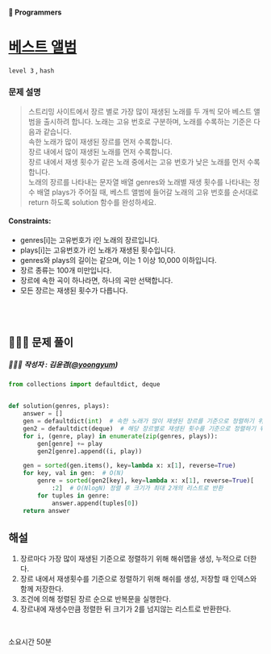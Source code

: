 
#### 🥏 Programmers
# [베스트 앨범](https://school.programmers.co.kr/learn/courses/30/lessons/42579?language=python3)
`level 3` , `hash`

### 문제 설명

> 스트리밍 사이트에서 장르 별로 가장 많이 재생된 노래를 두 개씩 모아 베스트 앨범을 출시하려 합니다. 노래는 고유 번호로 구분하며, 노래를 수록하는 기준은 다음과 같습니다. <br>
속한 노래가 많이 재생된 장르를 먼저 수록합니다. <br>
장르 내에서 많이 재생된 노래를 먼저 수록합니다. <br>
장르 내에서 재생 횟수가 같은 노래 중에서는 고유 번호가 낮은 노래를 먼저 수록합니다. <br>
노래의 장르를 나타내는 문자열 배열 genres와 노래별 재생 횟수를 나타내는 정수 배열 plays가 주어질 때, 베스트 앨범에 들어갈 노래의 고유 번호를 순서대로 return 하도록 solution 함수를 완성하세요. <br>
> 


#### Constraints:
- genres[i]는 고유번호가 i인 노래의 장르입니다.
- plays[i]는 고유번호가 i인 노래가 재생된 횟수입니다.
- genres와 plays의 길이는 같으며, 이는 1 이상 10,000 이하입니다.
- 장르 종류는 100개 미만입니다.
- 장르에 속한 곡이 하나라면, 하나의 곡만 선택합니다.
- 모든 장르는 재생된 횟수가 다릅니다.

<br><br>

## 👩🏻‍💻 문제 풀이

##### 🙎🏻‍♂️ 작성자 : 김윤겸([@yoongyum](github.com/yoongyum))


~~~python
from collections import defaultdict, deque


def solution(genres, plays):
    answer = []
    gen = defaultdict(int)  # 속한 노래가 많이 재생된 장르를 기준으로 정렬하기 위해 선언
    gen2 = defaultdict(deque)  # 해당 장르별로 재생된 횟수를 기준으로 정렬하기 위해 선언
    for i, (genre, play) in enumerate(zip(genres, plays)):
        gen[genre] += play
        gen2[genre].append((i, play))

    gen = sorted(gen.items(), key=lambda x: x[1], reverse=True)
    for key, val in gen:  # O(N)
        genre = sorted(gen2[key], key=lambda x: x[1], reverse=True)[
            :2]  # O(NlogN) 정렬 후 크기가 최대 2개의 리스트로 반환
        for tuples in genre:
            answer.append(tuples[0])
    return answer
~~~

## 해설 
1. 장르마다 가장 많이 재생된 기준으로 정렬하기 위해 해쉬맵을 생성, 누적으로 더한다.
2. 장르 내에서 재생횟수를 기준으로 정렬하기 위해 해쉬를 생성, 저장할 때 인덱스와 함께 저장한다.
3. 조건에 의해 정렬된 장르 순으로 반복문을 실행한다.
4. 장르내에 재생수만큼 정렬한 뒤 크기가 2를 넘지않는 리스트로 반환한다.
<br>

소요시간 50분

